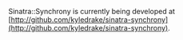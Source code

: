Sinatra::Synchrony is currently being developed at [http://github.com/kyledrake/sinatra-synchrony](http://github.com/kyledrake/sinatra-synchrony).

